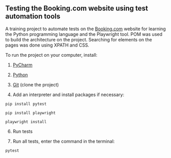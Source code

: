 ## Testing the Booking.com website using test automation tools

A training project to automate tests on the [Booking.com](https://www.booking.com/) website for learning the Python programming language and the Playwright tool. POM was used to build the architecture on the project. Searching for elements on the pages was done using XPATH and CSS.

To run the project on your computer, install:

1. [PyCharm](https://www.jetbrains.com/pycharm/)

2. [Python](https://www.python.org/)

3. [Git](https://git-scm.com/) (clone the project)

4. Add an interpreter and install packages if necessary:
```
pip install pytest

pip install playwright

playwright install
```
6. Run tests

8. Run all tests, enter the command in the terminal:
```
pytest
```